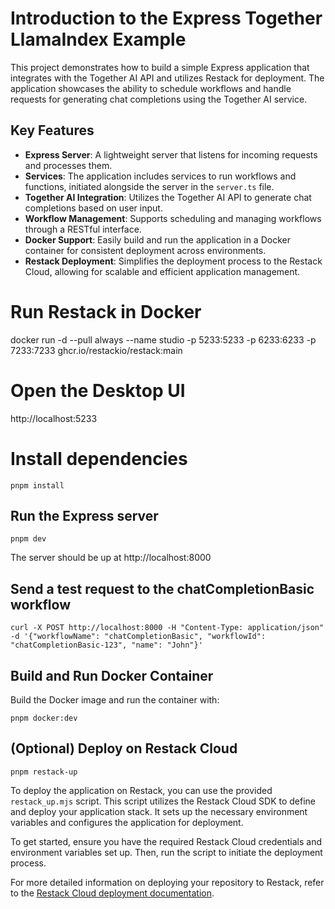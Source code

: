 # Introduction to the Express Together LlamaIndex Example

This project demonstrates how to build a simple Express application that integrates with the Together AI API and utilizes Restack for deployment. The application showcases the ability to schedule workflows and handle requests for generating chat completions using the Together AI service.

## Key Features

- **Express Server**: A lightweight server that listens for incoming requests and processes them.
- **Services**: The application includes services to run workflows and functions, initiated alongside the server in the `server.ts` file.
- **Together AI Integration**: Utilizes the Together AI API to generate chat completions based on user input.
- **Workflow Management**: Supports scheduling and managing workflows through a RESTful interface.
- **Docker Support**: Easily build and run the application in a Docker container for consistent deployment across environments.
- **Restack Deployment**: Simplifies the deployment process to the Restack Cloud, allowing for scalable and efficient application management.

# Run Restack in Docker

docker run -d --pull always --name studio -p 5233:5233 -p 6233:6233 -p 7233:7233 ghcr.io/restackio/restack:main

# Open the Desktop UI

http://localhost:5233

# Install dependencies

```
pnpm install
```

## Run the Express server

```
pnpm dev
```

The server should be up at http://localhost:8000

## Send a test request to the chatCompletionBasic workflow

```
curl -X POST http://localhost:8000 -H "Content-Type: application/json" -d '{"workflowName": "chatCompletionBasic", "workflowId": "chatCompletionBasic-123", "name": "John"}'
```

## Build and Run Docker Container

Build the Docker image and run the container with:

```
pnpm docker:dev
```

## (Optional) Deploy on Restack Cloud

```
pnpm restack-up
```

To deploy the application on Restack, you can use the provided `restack_up.mjs` script. This script utilizes the Restack Cloud SDK to define and deploy your application stack. It sets up the necessary environment variables and configures the application for deployment.

To get started, ensure you have the required Restack Cloud credentials and environment variables set up. Then, run the script to initiate the deployment process.

For more detailed information on deploying your repository to Restack, refer to the [Restack Cloud deployment documentation](https://docs.restack.io/restack-cloud/deployrepo).

```

```
